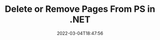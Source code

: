 ---
############################# Static ############################
layout: "auto-gen"
date: 2022-03-04T18:47:56
draft: false

############################# Head ############################
head_title: "Delete PS Pages in C# .NET | Remove Pages from PS File"
head_description: "C# .NET users to remove or delete a single page or collection of pages from a PS file using documents merger and split API."

############################# Header ############################
title: "Delete or Remove Pages From PS in .NET"
description: "Delete or Remove a single page or collection of pages from a PS file using documents merger & split API for .NET (C#, ASP.NET, VB.NET, .NET Core) applications."
bg_image: "https://cms.admin.containerize.com/templates/aspose/App_Themes/V3/images/bg/header1.png"
bg_overlay: false
button:
    enable: true
    icon: "fas fa-arrow-down"
    label: "Download Free Trial"
    link: "https://downloads.groupdocs.com/merger/net"

############################# SubMenu ############################
submenu:
    enable: true

    left:
        img_alt: "GroupDocs.Merger for .NET"
        image: "https://cms.admin.containerize.com/templates/groupdocs/images/product-logos/90x90-noborder/groupdocs-merger-net.png"
        product: "GroupDocs.Merger"
        platform: ".NET"

    middle:
        button:

            # button loop
            - link: "https://apireference.groupdocs.com/merger/net"
              text: "API Reference"

            # button loop
            - link: "https://github.com/groupdocs-merger"
              text: "Code Examples"

            # button loop
            - link: "https://products.groupdocs.app/merger/family"
              text: "Live Demos"

            # button loop
            - link: "https://purchase.groupdocs.com/pricing/merger/net"
              text: "Pricing"

    right:
        link_download: "https://downloads.groupdocs.com/merger"
        link_learn: "https://docs.groupdocs.com/merger/net"
        link_buy: "https://purchase.groupdocs.com"

############################# About ############################
about:
    enable: true
    title: "About GroupDocs.Merger for .NET API"
    content: |
        [GroupDocs.Merger for .NET](https://products.groupdocs.com/merger/net/) offers a simple solution to safely merge, split, move, remove, extract, swap & rotate between a wide range of document formats including PDF, Microsoft Office (Word, Excel, PowerPoint, OneNote), OpenDocument, HTML and many others within .NET applications. By adding just a few lines of the code, perform several document operations such as move, remove, rotate, swap, extract or change the orientation of pages within the documents. The documents merging API also supports previewing document pages as an image to analyse the document structure, formatting and content on the page.
        
        GroupDocs.Merger APIs are well supported on all major operating systems and platforms including .NET Framework, .NET Standard, .NET Core, Mono and Xamarin.

############################# Steps ############################
steps:
    enable: true
    title_left: "Remove PS File Pages in .NET"
    content_left: |
        [GroupDocs.Merger](https://products.groupdocs.com/merger/net/) makes it easy for .NET developers to delete a single or a number of pages within a PS file by implementing a few easy steps.

        *   Initialise <mark>**RemoveOptions**</mark> class to specify page numbers to remove.
        *   Create new instance of <mark>**Merger**</mark> class and pass source document path as a constructor parameter.
        *   Call <mark>**RemovePages**</mark> method and pass <mark>**RemoveOptions**</mark> object to it.
        *   Call <mark>**Save**</mark> method and pass desired file path to save resultant document.
        
    title_right: "System Requirements"
    content_right: |
        GroupDocs.Merger for .NET APIs are supported on all major platforms and operating systems. Before executing the code below, please make sure that you have the following prerequisites installed on your system.

        *   Operating Systems: Microsoft Windows, Linux, MacOS
        *   Development Environments: Visual Studio, Xamarin, MonoDevelop
        *   Frameworks: .NET Framework, .NET Standard, .NET Core, Mono
        *   Download the latest version of GroupDocs.Merger for .NET from [Nuget](https://www.nuget.org/packages/GroupDocs.Merger)
        
    code: |
        ```cs
        // Remove PS file pages using GroupDocs.Merger API
        string filePath = "input.ps";
        string filePathOut = "output.ps";

        // Initialise RemoveOptions class to specify page numbers to remove
        RemoveOptions removeOptions = new RemoveOptions(new int[] { 3, 5 });

        // Instantiate Merger with input PS document
        using (Merger merger = new Merger("input.ps"))
          {
            // Call RemovePages method and pass RemoveOptions object to it
            merger.RemovePages(removeOptions);
            
            // Call Save method and pass desired file path to save the output document
            merger.Save("output.ps");
          }
        ```

############################# Demos ############################
demos:
    enable: true
    title: "Live Demos - Remove PS Document Pages Online"
    content: |
        Remove pages within PS files right now by visiting [GroupDocs.Merger Live Demos](https://products.groupdocs.app/merger/ps) website.
        The live demo has the following benefits
        
############################# About Formats ############################
about_formats:
    enable: true
    format:
        # format loop
        - icon: "far fa-file-PS"
          title: "About PS File Format"
          content: |
            PostScript (PS) is a general-purpose page description language used in the business of desktop and electronic publishing. The main focus of PostScript (PS) is to facilitate two-dimensional graphic design. Most languages require a distinct compilation stage before the code execution while Post Script (PS) format support a runtime straightforward interpretation.

          link: "https://docs.fileformat.com/page-description-language/ps/"

############################# More Formats ############################
more_formats:
    enable: true
    title: "Removing Pages of Other Document Formats"
    content: |
        .NET documents merger & split API for file formats and images. Delete pages of some of the popular file formats as stated below.
    format: 
        # format loop
        - name: "Remove DOC File Pages in .NET"
          link: "https://products.groupdocs.com/merger/net/remove/doc/"
          description: "Microsoft Word Document"

        # format loop
        - name: "Remove DOCM File Pages in .NET"
          link: "https://products.groupdocs.com/merger/net/remove/docm/"
          description: "Microsoft Word Macro-Enabled Document"

        # format loop
        - name: "Remove DOCX File Pages in .NET"
          link: "https://products.groupdocs.com/merger/net/remove/docx/"
          description: "Microsoft Word Open XML Document"

        # format loop
        - name: "Remove DOT File Pages in .NET"
          link: "https://products.groupdocs.com/merger/net/remove/dot/"
          description: "Microsoft Word Document Template"

        # format loop
        - name: "Remove DOTM File Pages in .NET"
          link: "https://products.groupdocs.com/merger/net/remove/dotm/"
          description: "Microsoft Word Macro-Enabled Template"

        # format loop
        - name: "Remove DOTX File Pages in .NET"
          link: "https://products.groupdocs.com/merger/net/remove/dotx/"
          description: "Word Open XML Document Template"

        # format loop
        - name: "Remove EPUB File Pages in .NET"
          link: "https://products.groupdocs.com/merger/net/remove/epub/"
          description: "Digital E-Book File Format"

        # format loop
        - name: "Remove HTML File Pages in .NET"
          link: "https://products.groupdocs.com/merger/net/remove/html/"
          description: "Hyper Text Markup Language"

        # format loop
        - name: "Remove MHT File Pages in .NET"
          link: "https://products.groupdocs.com/merger/net/remove/mht/"
          description: "MIME Encapsulation of Aggregate HTML"

        # format loop
        - name: "Remove MHTML File Pages in .NET"
          link: "https://products.groupdocs.com/merger/net/remove/mhtml/"
          description: "MIME Encapsulation of Aggregate HTML"

        # format loop
        - name: "Remove ODP File Pages in .NET"
          link: "https://products.groupdocs.com/merger/net/remove/odp/"
          description: "OpenDocument Presentation File Format"

        # format loop
        - name: "Remove ODS File Pages in .NET"
          link: "https://products.groupdocs.com/merger/net/remove/ods/"
          description: "Open Document Spreadsheet"

        # format loop
        - name: "Remove ODT File Pages in .NET"
          link: "https://products.groupdocs.com/merger/net/remove/odt/"
          description: "Open Document Text"

        # format loop
        - name: "Remove OTP File Pages in .NET"
          link: "https://products.groupdocs.com/merger/net/remove/otp/"
          description: "Origin Graph Template"

        # format loop
        - name: "Remove OTT File Pages in .NET"
          link: "https://products.groupdocs.com/merger/net/remove/ott/"
          description: "Open Document Template"

        # format loop
        - name: "Remove PDF File Pages in .NET"
          link: "https://products.groupdocs.com/merger/net/remove/pdf/"
          description: "Portable Document"

        # format loop
        - name: "Remove POTM File Pages in .NET"
          link: "https://products.groupdocs.com/merger/net/remove/potm/"
          description: "Microsoft PowerPoint Template"

        # format loop
        - name: "Remove POTX File Pages in .NET"
          link: "https://products.groupdocs.com/merger/net/remove/potx/"
          description: "Microsoft PowerPoint Open XML Template"

        # format loop
        - name: "Remove PPS File Pages in .NET"
          link: "https://products.groupdocs.com/merger/net/remove/pps/"
          description: "Microsoft PowerPoint Slide Show"

        # format loop
        - name: "Remove PPSM File Pages in .NET"
          link: "https://products.groupdocs.com/merger/net/remove/ppsm/"
          description: "Microsoft PowerPoint Slide Show"

        # format loop
        - name: "Remove PPSX File Pages in .NET"
          link: "https://products.groupdocs.com/merger/net/remove/ppsx/"
          description: "PowerPoint Open XML Slide Show"

        # format loop
        - name: "Remove PPT File Pages in .NET"
          link: "https://products.groupdocs.com/merger/net/remove/ppt/"
          description: "PowerPoint Presentation"

        # format loop
        - name: "Remove PPTM File Pages in .NET"
          link: "https://products.groupdocs.com/merger/net/remove/pptm/"
          description: "Microsoft PowerPoint Presentation"

        # format loop
        - name: "Remove PPTX File Pages in .NET"
          link: "https://products.groupdocs.com/merger/net/remove/pptx/"
          description: "PowerPoint Open XML Presentation"

        # format loop
        - name: "Remove RTF File Pages in .NET"
          link: "https://products.groupdocs.com/merger/net/remove/rtf/"
          description: "Rich Text File Format"

        # format loop
        - name: "Remove TEX File Pages in .NET"
          link: "https://products.groupdocs.com/merger/net/remove/tex/"
          description: "LaTeX Source Document"

        # format loop
        - name: "Remove VDX File Pages in .NET"
          link: "https://products.groupdocs.com/merger/net/remove/vdx/"
          description: "Microsoft Visio XML Drawing File Format"

        # format loop
        - name: "Remove VSDM File Pages in .NET"
          link: "https://products.groupdocs.com/merger/net/remove/vsdm/"
          description: "Visio Macro-Enabled Drawing"

        # format loop
        - name: "Remove VSDX File Pages in .NET"
          link: "https://products.groupdocs.com/merger/net/remove/vsdx/"
          description: "Microsoft Visio File Format"

        # format loop
        - name: "Remove VSSM File Pages in .NET"
          link: "https://products.groupdocs.com/merger/net/remove/vssm/"
          description: "Microsoft Visio Macro Enabled File Format"

        # format loop
        - name: "Remove VSSX File Pages in .NET"
          link: "https://products.groupdocs.com/merger/net/remove/vssx/"
          description: "Visio Stencil File Format"

        # format loop
        - name: "Remove VSTM File Pages in .NET"
          link: "https://products.groupdocs.com/merger/net/remove/vstm/"
          description: "Visio Macro-Enabled Drawing Template"

        # format loop
        - name: "Remove VSTX File Pages in .NET"
          link: "https://products.groupdocs.com/merger/net/remove/vstx/"
          description: "Microsoft Visio File Format"

        # format loop
        - name: "Remove VSX File Pages in .NET"
          link: "https://products.groupdocs.com/merger/net/remove/vsx/"
          description: "Vector Scalar Extension"

        # format loop
        - name: "Remove VTX File Pages in .NET"
          link: "https://products.groupdocs.com/merger/net/remove/vtx/"
          description: "Microsoft Visio Drawing Template"

        # format loop
        - name: "Remove XLAM File Pages in .NET"
          link: "https://products.groupdocs.com/merger/net/remove/xlam/"
          description: "Microsoft Excel Macro-Enabled Add-In"

        # format loop
        - name: "Remove XLS File Pages in .NET"
          link: "https://products.groupdocs.com/merger/net/remove/xls/"
          description: "Microsoft Excel Binary File Format"

        # format loop
        - name: "Remove XLSB File Pages in .NET"
          link: "https://products.groupdocs.com/merger/net/remove/xlsb/"
          description: "Microsoft Excel Binary Spreadsheet File"

        # format loop
        - name: "Remove XLSM File Pages in .NET"
          link: "https://products.groupdocs.com/merger/net/remove/xlsm/"
          description: "Microsoft Excel Macro-Enabled Spreadsheet"

        # format loop
        - name: "Remove XLSX File Pages in .NET"
          link: "https://products.groupdocs.com/merger/net/remove/xlsx/"
          description: "Microsoft Excel Open XML Spreadsheet"

        # format loop
        - name: "Remove XLT File Pages in .NET"
          link: "https://products.groupdocs.com/merger/net/remove/xlt/"
          description: "Microsoft Excel Template"

        # format loop
        - name: "Remove XLTM File Pages in .NET"
          link: "https://products.groupdocs.com/merger/net/remove/xltm/"
          description: "Microsoft Excel Macro-Enabled Template"

        # format loop
        - name: "Remove XLTX File Pages in .NET"
          link: "https://products.groupdocs.com/merger/net/remove/xltx/"
          description: "Microsoft Excel Open XML Template"

        # format loop
        - name: "Remove XPS File Pages in .NET"
          link: "https://products.groupdocs.com/merger/net/remove/xps/"
          description: "Open XML Paper Specification"



############################# Back to top ###############################
back_to_top:
    enable: true
---